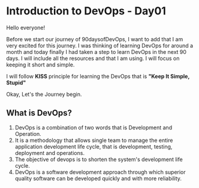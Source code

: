 <h1>Introduction to DevOps - Day01</h1>

Hello everyone!

Before we start our journey of 90daysofDevOps, I want to add that I am very excited for this journey. I was thinking of learning DevOps for around a month and today finally I had taken a step to learn DevOps in the next 90 days. I will include all the resources and that I am using. I will focus on keeping it short and simple. 

I will follow **KISS** principle for learning the DevOps that is **"Keep It Simple, Stupid"**

Okay, Let's the Journey begin.

## What is DevOps?
1. DevOps is a combination of two words that is Development and Operation. 
2. It is a methodology that allows single team to manage the entire application development life cycle, that is development, testing, deployment and operations.
3. The objective of devops is to shorten the system's development life cycle.
4. DevOps is a software development approach through which superior quality software can be developed quickly and with more reliability.





